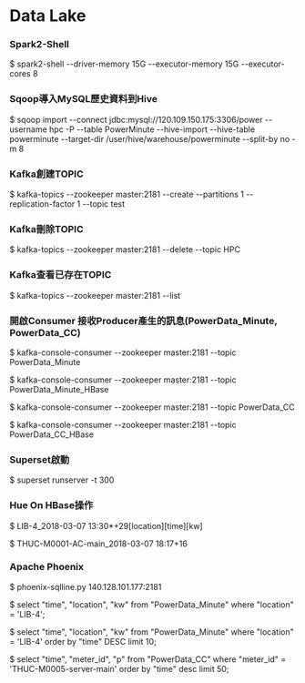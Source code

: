 Data Lake
============
### Spark2-Shell
$ spark2-shell --driver-memory 15G --executor-memory 15G --executor-cores 8

### Sqoop導入MySQL歷史資料到Hive
$ sqoop import --connect jdbc:mysql://120.109.150.175:3306/power --username hpc -P --table PowerMinute --hive-import --hive-table powerminute --target-dir /user/hive/warehouse/powerminute --split-by no -m 8

### Kafka創建TOPIC
$ kafka-topics --zookeeper master:2181 --create --partitions 1 --replication-factor 1 --topic test

### Kafka刪除TOPIC
$ kafka-topics --zookeeper master:2181 --delete --topic HPC


### Kafka查看已存在TOPIC
$ kafka-topics --zookeeper master:2181 --list

### 開啟Consumer 接收Producer產生的訊息(PowerData_Minute, PowerData_CC)

$ kafka-console-consumer --zookeeper master:2181 --topic PowerData_Minute

$ kafka-console-consumer --zookeeper master:2181 --topic PowerData_Minute_HBase

$ kafka-console-consumer --zookeeper master:2181 --topic PowerData_CC

$ kafka-console-consumer --zookeeper master:2181 --topic PowerData_CC_HBase

### Superset啟動
$ superset runserver -t 300

### Hue On HBase操作
$ LIB-4_2018-03-07 13:30*+29[location][time][kw]

$ THUC-M0001-AC-main_2018-03-07 18:17+16

### Apache Phoenix
$ phoenix-sqlline.py 140.128.101.177:2181

$ select "time", "location", "kw" from "PowerData_Minute" where "location" = 'LIB-4';

$ select "time", "location", "kw" from "PowerData_Minute" where "location" = 'LIB-4' order by "time" DESC limit 10;

$ select "time", "meter_id", "p" from "PowerData_CC" where "meter_id" = 'THUC-M0005-server-main' order by "time" desc limit 50;
